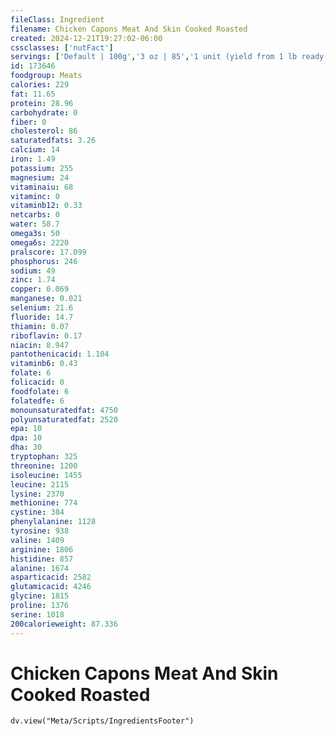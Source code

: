 ```yaml
---
fileClass: Ingredient
filename: Chicken Capons Meat And Skin Cooked Roasted
created: 2024-12-21T19:27:02-06:00
cssclasses: ['nutFact']
servings: ['Default | 100g','3 oz | 85','1 unit (yield from 1 lb ready-to cook capon) | 196','1/2 capon, bone removed | 637']
id: 173646
foodgroup: Meats
calories: 229
fat: 11.65
protein: 28.96
carbohydrate: 0
fiber: 0
cholesterol: 86
saturatedfats: 3.26
calcium: 14
iron: 1.49
potassium: 255
magnesium: 24
vitaminaiu: 68
vitaminc: 0
vitaminb12: 0.33
netcarbs: 0
water: 58.7
omega3s: 50
omega6s: 2220
pralscore: 17.099
phosphorus: 246
sodium: 49
zinc: 1.74
copper: 0.069
manganese: 0.021
selenium: 21.6
fluoride: 14.7
thiamin: 0.07
riboflavin: 0.17
niacin: 8.947
pantothenicacid: 1.104
vitaminb6: 0.43
folate: 6
folicacid: 0
foodfolate: 6
folatedfe: 6
monounsaturatedfat: 4750
polyunsaturatedfat: 2520
epa: 10
dpa: 10
dha: 30
tryptophan: 325
threonine: 1200
isoleucine: 1455
leucine: 2115
lysine: 2370
methionine: 774
cystine: 384
phenylalanine: 1128
tyrosine: 938
valine: 1409
arginine: 1806
histidine: 857
alanine: 1674
asparticacid: 2582
glutamicacid: 4246
glycine: 1815
proline: 1376
serine: 1018
200calorieweight: 87.336
---
```


# Chicken Capons Meat And Skin Cooked Roasted

```dataviewjs
dv.view("Meta/Scripts/IngredientsFooter")
```